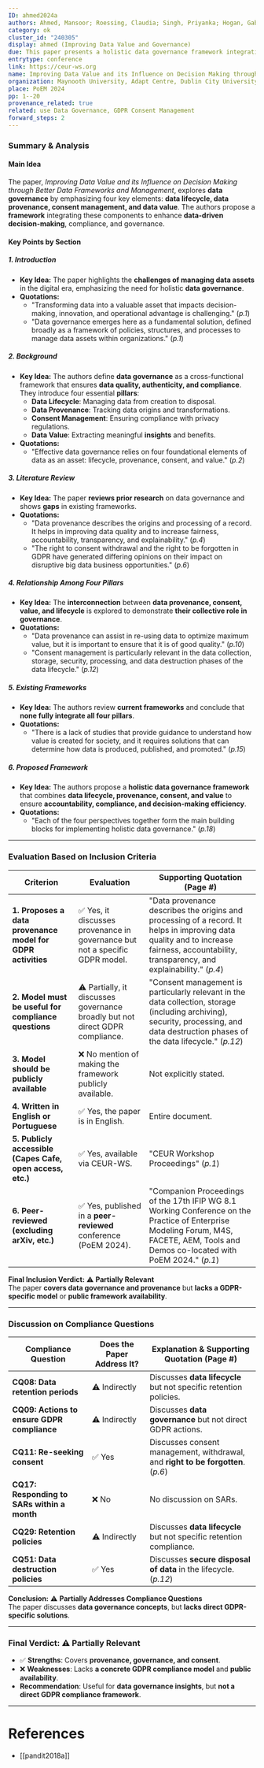 ```yaml
---
ID: ahmed2024a
authors: Ahmed, Mansoor; Roessing, Claudia; Singh, Priyanka; Hogan, Gabriel; Helfert, Markus
category: ok
cluster_id: "240305"
display: ahmed (Improving Data Value and Governance)
due: This paper presents a holistic data governance framework integrating provenance, consent, and value but lacks a GDPR-specific model.
entrytype: conference
link: https://ceur-ws.org
name: Improving Data Value and its Influence on Decision Making through Better Data Frameworks and Management
organization: Maynooth University, Adapt Centre, Dublin City University
place: PoEM 2024
pp: 1--20
provenance_related: true
related: use Data Governance, GDPR Consent Management
forward_steps: 2
---
```

### Summary & Analysis

#### **Main Idea**

The paper, _Improving Data Value and its Influence on Decision Making through Better Data Frameworks and Management_, explores **data governance** by emphasizing four key elements: **data lifecycle, data provenance, consent management, and data value**. The authors propose a **framework** integrating these components to enhance **data-driven decision-making**, compliance, and governance.

#### **Key Points by Section**

##### **1. Introduction**

- **Key Idea:** The paper highlights the **challenges of managing data assets** in the digital era, emphasizing the need for holistic **data governance**.
- **Quotations:**
    - "Transforming data into a valuable asset that impacts decision-making, innovation, and operational advantage is challenging." (_p.1_)
    - "Data governance emerges here as a fundamental solution, defined broadly as a framework of policies, structures, and processes to manage data assets within organizations." (_p.1_)

##### **2. Background**

- **Key Idea:** The authors define **data governance** as a cross-functional framework that ensures **data quality, authenticity, and compliance**. They introduce four essential **pillars**:
    - **Data Lifecycle**: Managing data from creation to disposal.
    - **Data Provenance**: Tracking data origins and transformations.
    - **Consent Management**: Ensuring compliance with privacy regulations.
    - **Data Value**: Extracting meaningful **insights** and benefits.
- **Quotations:**
    - "Effective data governance relies on four foundational elements of data as an asset: lifecycle, provenance, consent, and value." (_p.2_)

##### **3. Literature Review**

- **Key Idea:** The paper **reviews prior research** on data governance and shows **gaps** in existing frameworks.
- **Quotations:**
    - "Data provenance describes the origins and processing of a record. It helps in improving data quality and to increase fairness, accountability, transparency, and explainability." (_p.4_)
    - "The right to consent withdrawal and the right to be forgotten in GDPR have generated differing opinions on their impact on disruptive big data business opportunities." (_p.6_)

##### **4. Relationship Among Four Pillars**

- **Key Idea:** The **interconnection** between **data provenance, consent, value, and lifecycle** is explored to demonstrate **their collective role in governance**.
- **Quotations:**
    - "Data provenance can assist in re-using data to optimize maximum value, but it is important to ensure that it is of good quality." (_p.10_)
    - "Consent management is particularly relevant in the data collection, storage, security, processing, and data destruction phases of the data lifecycle." (_p.12_)

##### **5. Existing Frameworks**

- **Key Idea:** The authors review **current frameworks** and conclude that **none fully integrate all four pillars**.
- **Quotations:**
    - "There is a lack of studies that provide guidance to understand how value is created for society, and it requires solutions that can determine how data is produced, published, and promoted." (_p.15_)

##### **6. Proposed Framework**

- **Key Idea:** The authors propose a **holistic data governance framework** that combines **data lifecycle, provenance, consent, and value** to ensure **accountability, compliance, and decision-making efficiency**.
- **Quotations:**
    - "Each of the four perspectives together form the main building blocks for implementing holistic data governance." (_p.18_)

---

### Evaluation Based on Inclusion Criteria

|**Criterion**|**Evaluation**|**Supporting Quotation (Page #)**|
|---|---|---|
|**1. Proposes a data provenance model for GDPR activities**|✅ Yes, it discusses provenance in governance but not a specific GDPR model.|"Data provenance describes the origins and processing of a record. It helps in improving data quality and to increase fairness, accountability, transparency, and explainability." (_p.4_)|
|**2. Model must be useful for compliance questions**|⚠️ Partially, it discusses governance broadly but not direct GDPR compliance.|"Consent management is particularly relevant in the data collection, storage (including archiving), security, processing, and data destruction phases of the data lifecycle." (_p.12_)|
|**3. Model should be publicly available**|❌ No mention of making the framework publicly available.|Not explicitly stated.|
|**4. Written in English or Portuguese**|✅ Yes, the paper is in English.|Entire document.|
|**5. Publicly accessible (Capes Cafe, open access, etc.)**|✅ Yes, available via CEUR-WS.|"CEUR Workshop Proceedings" (_p.1_)|
|**6. Peer-reviewed (excluding arXiv, etc.)**|✅ Yes, published in a **peer-reviewed** conference (PoEM 2024).|"Companion Proceedings of the 17th IFIP WG 8.1 Working Conference on the Practice of Enterprise Modeling Forum, M4S, FACETE, AEM, Tools and Demos co-located with PoEM 2024." (_p.1_)|

**Final Inclusion Verdict:** ⚠️ **Partially Relevant**  
The paper **covers data governance and provenance** but **lacks a GDPR-specific model** or **public framework availability**.

---

### Discussion on Compliance Questions

|**Compliance Question**|**Does the Paper Address It?**|**Explanation & Supporting Quotation (Page #)**|
|---|---|---|
|**CQ08: Data retention periods**|⚠️ Indirectly|Discusses **data lifecycle** but not specific retention policies.|
|**CQ09: Actions to ensure GDPR compliance**|⚠️ Indirectly|Discusses **data governance** but not direct GDPR actions.|
|**CQ11: Re-seeking consent**|✅ Yes|Discusses consent management, withdrawal, and **right to be forgotten**. (_p.6_)|
|**CQ17: Responding to SARs within a month**|❌ No|No discussion on SARs.|
|**CQ29: Retention policies**|⚠️ Indirectly|Discusses **data lifecycle** but not specific retention compliance.|
|**CQ51: Data destruction policies**|✅ Yes|Discusses **secure disposal of data** in the lifecycle. (_p.12_)|

**Conclusion:** ⚠️ **Partially Addresses Compliance Questions**  
The paper discusses **data governance concepts**, but **lacks direct GDPR-specific solutions**.

---

### **Final Verdict:** ⚠️ **Partially Relevant**

- ✅ **Strengths**: Covers **provenance, governance, and consent**.
- ❌ **Weaknesses**: Lacks **a concrete GDPR compliance model** and **public availability**.
- **Recommendation**: Useful for **data governance insights**, but **not a direct GDPR compliance framework**.

---

# References

- [[pandit2018a]]